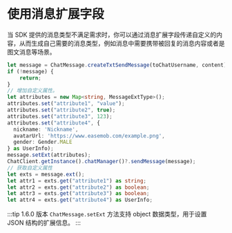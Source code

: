 # 使用消息扩展字段

当 SDK 提供的消息类型不满足需求时，你可以通过消息扩展字段传递自定义的内容，从而生成自己需要的消息类型，例如消息中需要携带被回复的消息内容或者是图文消息等场景。

```typescript
let message = ChatMessage.createTxtSendMessage(toChatUsername, content);
if (!message) {
    return;
}
// 增加自定义属性。
let attributes = new Map<string, MessageExtType>();
attributes.set("attribute1", "value");
attributes.set("attribute2", true);
attributes.set("attribute3", 123);
attributes.set("attribute4", {
  nickname: 'Nickname',
  avatarUrl: 'https://www.easemob.com/example.png',
  gender: Gender.MALE
} as UserInfo);
message.setExt(attributes);
ChatClient.getInstance().chatManager()?.sendMessage(message);
// 获取自定义属性
let exts = message.ext();
let attr1 = exts.get("attribute1") as string;
let attr2 = exts.get("attribute2") as boolean;
let attr3 = exts.get("attribute3") as boolean;
let attr4 = exts.get("attribute4") as UserInfo;
```

:::tip
1.6.0 版本 `ChatMessage.setExt` 方法支持 object 数据类型，用于设置 JSON 结构的扩展信息。
:::